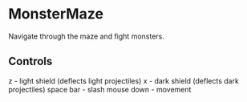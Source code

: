 # MonsterMaze
Navigate through the maze and fight monsters.

## Controls
z - light shield (deflects light projectiles)
x - dark shield (deflects dark projectiles)
space bar - slash
mouse down - movement

